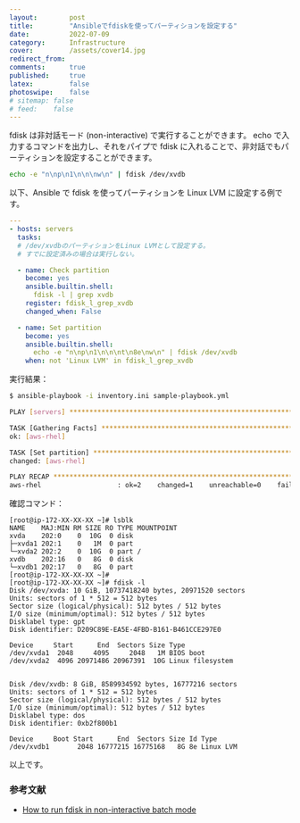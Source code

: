 ```yaml
---
layout:        post
title:         "Ansibleでfdiskを使ってパーティションを設定する"
date:          2022-07-09
category:      Infrastructure
cover:         /assets/cover14.jpg
redirect_from:
comments:      true
published:     true
latex:         false
photoswipe:    false
# sitemap: false
# feed:    false
---
```


fdisk は非対話モード (non-interactive) で実行することができます。
echo で入力するコマンドを出力し、それをパイプで fdisk に入れることで、非対話でもパーティションを設定することができます。

```bash
echo -e "n\np\n1\n\n\nw\n" | fdisk /dev/xvdb
```

以下、Ansible で fdisk を使ってパーティションを Linux LVM に設定する例です。

```yml
---
- hosts: servers
  tasks:
  # /dev/xvdbのパーティションをLinux LVMとして設定する。
  # すでに設定済みの場合は実行しない。

  - name: Check partition
    become: yes
    ansible.builtin.shell:
      fdisk -l | grep xvdb
    register: fdisk_l_grep_xvdb
    changed_when: False

  - name: Set partition
    become: yes
    ansible.builtin.shell:
      echo -e "n\np\n1\n\n\nt\n8e\nw\n" | fdisk /dev/xvdb
    when: not 'Linux LVM' in fdisk_l_grep_xvdb
```

実行結果：

```bash
$ ansible-playbook -i inventory.ini sample-playbook.yml     

PLAY [servers] *****************************************************************

TASK [Gathering Facts] *********************************************************
ok: [aws-rhel]

TASK [Set partition] ***********************************************************
changed: [aws-rhel]

PLAY RECAP *********************************************************************
aws-rhel                   : ok=2    changed=1    unreachable=0    failed=0    skipped=0    rescued=0    ignored=0  
```

確認コマンド：

```output
[root@ip-172-XX-XX-XX ~]# lsblk
NAME    MAJ:MIN RM SIZE RO TYPE MOUNTPOINT
xvda    202:0    0  10G  0 disk 
├─xvda1 202:1    0   1M  0 part 
└─xvda2 202:2    0  10G  0 part /
xvdb    202:16   0   8G  0 disk 
└─xvdb1 202:17   0   8G  0 part 
[root@ip-172-XX-XX-XX ~]# 
[root@ip-172-XX-XX-XX ~]# fdisk -l
Disk /dev/xvda: 10 GiB, 10737418240 bytes, 20971520 sectors
Units: sectors of 1 * 512 = 512 bytes
Sector size (logical/physical): 512 bytes / 512 bytes
I/O size (minimum/optimal): 512 bytes / 512 bytes
Disklabel type: gpt
Disk identifier: D209C89E-EA5E-4FBD-B161-B461CCE297E0

Device     Start      End  Sectors Size Type
/dev/xvda1  2048     4095     2048   1M BIOS boot
/dev/xvda2  4096 20971486 20967391  10G Linux filesystem


Disk /dev/xvdb: 8 GiB, 8589934592 bytes, 16777216 sectors
Units: sectors of 1 * 512 = 512 bytes
Sector size (logical/physical): 512 bytes / 512 bytes
I/O size (minimum/optimal): 512 bytes / 512 bytes
Disklabel type: dos
Disk identifier: 0xb2f800b1

Device     Boot Start      End  Sectors Size Id Type
/dev/xvdb1       2048 16777215 16775168   8G 8e Linux LVM
```

以上です。

### 参考文献
- [How to run fdisk in non-interactive batch mode](https://www.xmodulo.com/how-to-run-fdisk-in-non-interactive-batch-mode.html)

